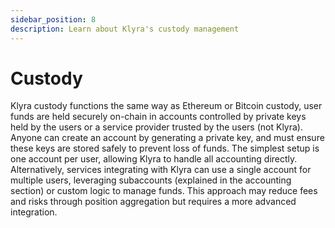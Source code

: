```yaml
---
sidebar_position: 8
description: Learn about Klyra's custody management
---
```


# Custody
Klyra custody functions the same way as Ethereum or Bitcoin custody, user funds are held securely on-chain in accounts controlled by private keys held by the users or a service provider trusted by the users (not Klyra). Anyone can create an account by generating a private key, and must ensure these keys are stored safely to prevent loss of funds. The simplest setup is one account per user, allowing Klyra to handle all accounting directly. Alternatively, services integrating with Klyra can use a single account for multiple users, leveraging subaccounts (explained in the accounting section) or custom logic to manage funds. This approach may reduce fees and risks through position aggregation but requires a more advanced integration.